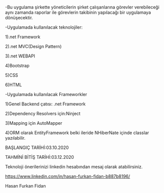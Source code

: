 -Bu uygulama şirkette yöneticilerin şirket çalışanlarına görevler verebileceği aynı zamanda raporlar ile görevlerin takibinin yapılacağı bir uygulamaya dönüşecektir.

-Uygulamada kullanılacak teknolojiler:

1).net Framework

2).net MVC(Design Pattern)

3).net WEBAPI

4)Bootstrap

5)CSS

6)HTML

-Uygulamada kullanılacak Frameworkler

1)Genel Backend çatısı: .net Framework

2)Dependency Resolvers için:Ninject

3)Mapping için AutoMapper

4)ORM olarak EntityFramework belki ileride NHiberNate içinde classlar yazılabilir.

BAŞLANGIÇ TARİHİ:03.10.2020

TAHMİNİ BİTİŞ TARİHİ:03.12.2020

Teknoloji önerilerinizi linkedin hesabından mesaj olarak atabilirsiniz.

https://www.linkedin.com/in/hasan-furkan-fidan-b887b8196/

Hasan Furkan Fidan
